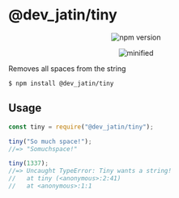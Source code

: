 # @dev_jatin/tiny

<p align="center">
  <img src="https://img.shields.io/npm/v/@bamblehorse/tiny.svg" alt="npm version"/>
</p>
<p align="center">
  <img src="https://img.shields.io/bundlephobia/min/@bamblehorse/tiny.svg" alt="minified"/>
</p>

Removes all spaces from the string

```
$ npm install @dev_jatin/tiny
```

## Usage

```js
const tiny = require("@dev_jatin/tiny");

tiny("So much space!");
//=> "Somuchspace!"

tiny(1337);
//=> Uncaught TypeError: Tiny wants a string!
//   at tiny (<anonymous>:2:41)
//   at <anonymous>:1:1
```
